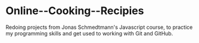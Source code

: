 # Online--Cooking--Recipies
Redoing projects from Jonas Schmedtmann's Javascript course, to practice my programming skills and get used to working with Git and GitHub.
